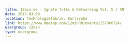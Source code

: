 ```yaml
---
title: 12min.me - Ignite Talks & Networking Vol. 5 / RN
date: 2017-03-09
location: Technologiefabrik, Karlsruhe
link: https://www.meetup.com/12minRN/events/237066724/
usergroup: 12min
type: usergroup
---
```

